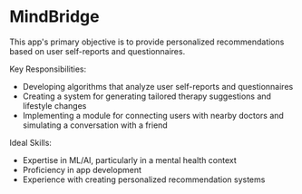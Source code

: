 # MindBridge
This app's primary objective is to provide personalized recommendations based on user self-reports and questionnaires.

Key Responsibilities:
- Developing algorithms that analyze user self-reports and questionnaires
- Creating a system for generating tailored therapy suggestions and lifestyle changes
- Implementing a module for connecting users with nearby doctors and simulating a conversation with a friend

Ideal Skills:
- Expertise in ML/AI, particularly in a mental health context
- Proficiency in app development
- Experience with creating personalized recommendation systems
